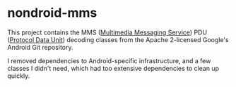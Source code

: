 nondroid-mms
============

This project contains the 
MMS \([Multimedia Messaging Service](http://en.wikipedia.org/wiki/Multimedia_Messaging_Service)\)
PDU \([Protocol Data Unit](http://en.wikipedia.org/wiki/Protocol_data_unit)\) 
decoding classes from the Apache 2-licensed Google's Android Git repository.

I removed dependencies to Android-specific infrastructure, and a few classes I
didn't need, which had too extensive dependencies to clean up quickly.
